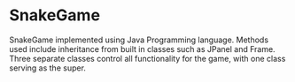 # SnakeGame
SnakeGame implemented using Java Programming language. Methods used include inheritance from built in classes such as JPanel and Frame. Three separate classes control all functionality for the game, with one class serving as the super. 

